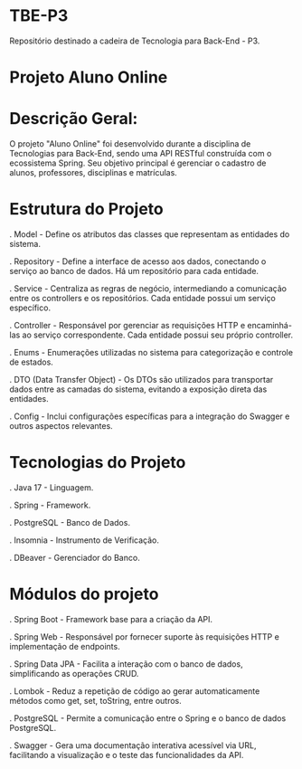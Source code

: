 # TBE-P3
Repositório destinado a cadeira de Tecnologia para Back-End - P3.

# Projeto Aluno Online

# Descrição Geral:
O projeto "Aluno Online" foi desenvolvido durante a disciplina de Tecnologias para Back-End, sendo uma API RESTful construída com o ecossistema Spring. Seu objetivo principal é gerenciar o cadastro de alunos, professores, disciplinas e matrículas. 

# Estrutura do Projeto

. Model - Define os atributos das classes que representam as entidades do sistema. 

. Repository - Define a interface de acesso aos dados, conectando o serviço ao banco de dados. Há um repositório para cada entidade.

. Service - Centraliza as regras de negócio, intermediando a comunicação entre os controllers e os repositórios. Cada entidade possui um serviço específico.

. Controller - Responsável por gerenciar as requisições HTTP e encaminhá-las ao serviço correspondente. Cada entidade possui seu próprio controller.

. Enums - Enumerações utilizadas no sistema para categorização e controle de estados.

. DTO (Data Transfer Object) - Os DTOs são utilizados para transportar dados entre as camadas do sistema, evitando a exposição direta das entidades.

. Config - Inclui configurações específicas para a integração do Swagger e outros aspectos relevantes.

# Tecnologias do Projeto

. Java 17 - Linguagem. 

. Spring - Framework.

. PostgreSQL - Banco de Dados.

. Insomnia - Instrumento de Verificação.

. DBeaver - Gerenciador do Banco.

# Módulos do projeto

. Spring Boot - Framework base para a criação da API.

. Spring Web - Responsável por fornecer suporte às requisições HTTP e implementação de endpoints.

. Spring Data JPA - Facilita a interação com o banco de dados, simplificando as operações CRUD.

. Lombok - Reduz a repetição de código ao gerar automaticamente métodos como get, set, toString, entre outros.

. PostgreSQL - Permite a comunicação entre o Spring e o banco de dados PostgreSQL.

. Swagger - Gera uma documentação interativa acessível via URL, facilitando a visualização e o teste das funcionalidades da API.

